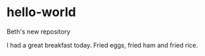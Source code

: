 # hello-world
Beth's new repository

I had a great breakfast today.  Fried eggs, fried ham and fried rice.   
